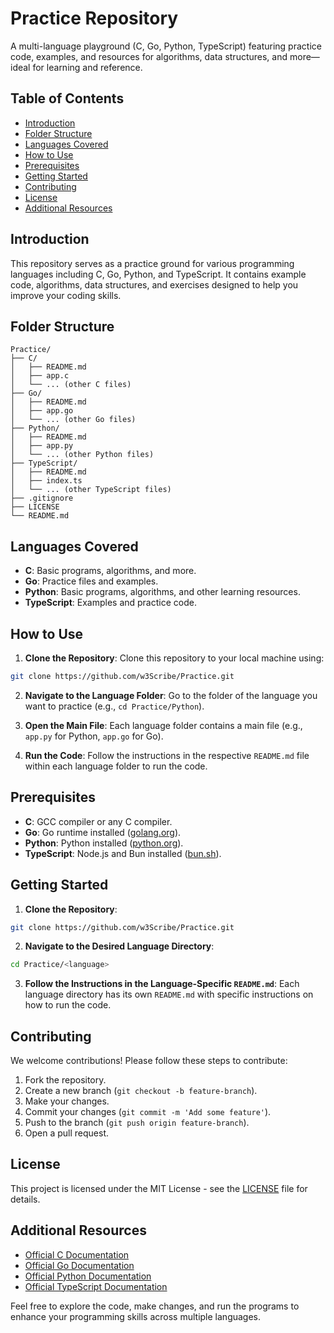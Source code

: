 # Practice Repository

A multi-language playground (C, Go, Python, TypeScript) featuring practice code, examples, and resources for algorithms, data structures, and more—ideal for learning and reference.

## Table of Contents

- [Introduction](#introduction)
- [Folder Structure](#folder-structure)
- [Languages Covered](#languages-covered)
- [How to Use](#how-to-use)
- [Prerequisites](#prerequisites)
- [Getting Started](#getting-started)
- [Contributing](#contributing)
- [License](#license)
- [Additional Resources](#additional-resources)

## Introduction

This repository serves as a practice ground for various programming languages including C, Go, Python, and TypeScript. It contains example code, algorithms, data structures, and exercises designed to help you improve your coding skills.

## Folder Structure

```plaintext
Practice/
├── C/
│   ├── README.md
│   ├── app.c
│   └── ... (other C files)
├── Go/
│   ├── README.md
│   ├── app.go
│   └── ... (other Go files)
├── Python/
│   ├── README.md
│   ├── app.py
│   └── ... (other Python files)
├── TypeScript/
│   ├── README.md
│   ├── index.ts
│   └── ... (other TypeScript files)
├── .gitignore
├── LICENSE
└── README.md
```

## Languages Covered

- **C**: Basic programs, algorithms, and more.
- **Go**: Practice files and examples.
- **Python**: Basic programs, algorithms, and other learning resources.
- **TypeScript**: Examples and practice code.

## How to Use

1. **Clone the Repository**: Clone this repository to your local machine using:
  ```bash
  git clone https://github.com/w3Scribe/Practice.git
  ```

2. **Navigate to the Language Folder**: Go to the folder of the language you want to practice (e.g., `cd Practice/Python`).

3. **Open the Main File**: Each language folder contains a main file (e.g., `app.py` for Python, `app.go` for Go).

4. **Run the Code**: Follow the instructions in the respective `README.md` file within each language folder to run the code.

## Prerequisites

- **C**: GCC compiler or any C compiler.
- **Go**: Go runtime installed ([golang.org](https://golang.org/)).
- **Python**: Python installed ([python.org](https://python.org/)).
- **TypeScript**: Node.js and Bun installed ([bun.sh](https://bun.sh)).

## Getting Started

1. **Clone the Repository**:
  ```bash
  git clone https://github.com/w3Scribe/Practice.git
  ```

2. **Navigate to the Desired Language Directory**:
  ```bash
  cd Practice/<language>
  ```

3. **Follow the Instructions in the Language-Specific `README.md`**: Each language directory has its own `README.md` with specific instructions on how to run the code.

## Contributing

We welcome contributions! Please follow these steps to contribute:

1. Fork the repository.
2. Create a new branch (`git checkout -b feature-branch`).
3. Make your changes.
4. Commit your changes (`git commit -m 'Add some feature'`).
5. Push to the branch (`git push origin feature-branch`).
6. Open a pull request.

## License

This project is licensed under the MIT License - see the [LICENSE](LICENSE) file for details.

## Additional Resources

- [Official C Documentation](https://en.cppreference.com/w/)
- [Official Go Documentation](https://golang.org/doc/)
- [Official Python Documentation](https://docs.python.org/3/)
- [Official TypeScript Documentation](https://www.typescriptlang.org/docs/)

Feel free to explore the code, make changes, and run the programs to enhance your programming skills across multiple languages.
